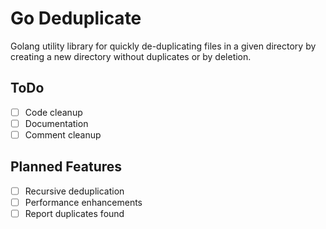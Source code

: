 # Go Deduplicate

Golang utility library for quickly de-duplicating files in a given directory by creating a new directory without duplicates or by deletion. 

## ToDo

- [ ] Code cleanup
- [ ] Documentation
- [ ] Comment cleanup

## Planned Features

- [ ] Recursive deduplication
- [ ] Performance enhancements
- [ ] Report duplicates found